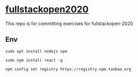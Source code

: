 # [fullstackopen2020](https://fullstackopen.com/)
This repo is for committing exercises for fullstackopen-2020

## Env

`sudo apt install nodejs npm`

`sudo npm install react -g`

`npm config set registry https://registry.npm.taobao.org`
